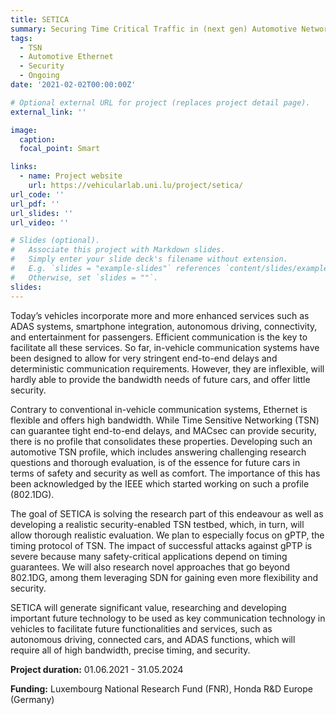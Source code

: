 ```yaml
---
title: SETICA
summary: Securing Time Critical Traffic in (next gen) Automotive Networks
tags:
  - TSN
  - Automotive Ethernet
  - Security
  - Ongoing
date: '2021-02-02T00:00:00Z'

# Optional external URL for project (replaces project detail page).
external_link: ''

image:
  caption: 
  focal_point: Smart

links:
  - name: Project website
    url: https://vehicularlab.uni.lu/project/setica/
url_code: ''
url_pdf: ''
url_slides: ''
url_video: ''

# Slides (optional).
#   Associate this project with Markdown slides.
#   Simply enter your slide deck's filename without extension.
#   E.g. `slides = "example-slides"` references `content/slides/example-slides.md`.
#   Otherwise, set `slides = ""`.
slides: 
---
```


Today’s vehicles incorporate more and more enhanced services such as ADAS systems, smartphone integration, autonomous driving, connectivity, and entertainment for passengers. Efficient communication is the key to facilitate all these services. So far, in-vehicle communication systems have been designed to allow for very stringent end-to-end delays and deterministic communication requirements. However, they are inflexible, will hardly able to provide the bandwidth needs of future cars, and offer little security.

Contrary to conventional in-vehicle communication systems, Ethernet is flexible and offers high bandwidth. While Time Sensitive Networking (TSN) can guarantee tight end-to-end delays, and MACsec can provide security, there is no profile that consolidates these properties. Developing such an automotive TSN profile, which includes answering challenging research questions and thorough evaluation, is of the essence for future cars in terms of safety and security as well as comfort. The importance of this has been acknowledged by the IEEE which started working on such a profile (802.1DG).

The goal of SETICA is solving the research part of this endeavour as well as developing a realistic security-enabled TSN testbed, which, in turn, will allow thorough realistic evaluation. We plan to especially focus on gPTP, the timing protocol of TSN. The impact of successful attacks against gPTP is severe because many safety-critical applications depend on timing guarantees. We will also research novel approaches that go beyond 802.1DG, among them leveraging SDN for gaining even more flexibility and security.

SETICA will generate significant value, researching and developing important future technology to be used as key communication technology in vehicles to facilitate future functionalities and services, such as autonomous driving, connected cars, and ADAS functions, which will require all of high bandwidth, precise timing, and security.

<i class="fa-solid fa-calendar-days"></i> **Project duration:** 01.06.2021 - 31.05.2024

<i class="fa-solid fa-money-bill"></i> **Funding:** Luxembourg National Research Fund (FNR), Honda R&D Europe (Germany)